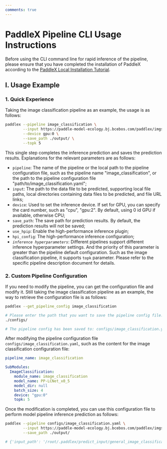 ```yaml
---
comments: true
---
```


# PaddleX Pipeline CLI Usage Instructions

Before using the CLI command line for rapid inference of the pipeline, please ensure that you have completed the installation of PaddleX according to the [PaddleX Local Installation Tutorial](../../installation/installation.en.md).

## I. Usage Example

### 1. Quick Experience

Taking the image classification pipeline as an example, the usage is as follows:

```bash
paddlex --pipeline image_classification \
        --input https://paddle-model-ecology.bj.bcebos.com/paddlex/imgs/demo_image/general_image_classification_001.jpg \
        --device gpu:0 \
        --save_path ./output/ \
        --topk 5
```
This single step completes the inference prediction and saves the prediction results. Explanations for the relevant parameters are as follows:

* `pipeline`: The name of the pipeline or the local path to the pipeline configuration file, such as the pipeline name "image_classification", or the path to the pipeline configuration file "path/to/image_classification.yaml";
* `input`: The path to the data file to be predicted, supporting local file paths, local directories containing data files to be predicted, and file URL links;
* `device`: Used to set the inference device. If set for GPU, you can specify the card number, such as "cpu", "gpu:2". By default, using 0 id GPU if available, otherwise CPU;
* `save_path`: The save path for prediction results. By default, the prediction results will not be saved;
* `use_hpip`: Enable the high-performance inference plugin;
* `hpi_config`: The high-performance inference configuration;
* _`inference hyperparameters`_: Different pipelines support different inference hyperparameter settings. And the priority of this parameter is greater than the pipeline default configuration. Such as the image classification pipeline, it supports `topk` parameter. Please refer to the specific pipeline description document for details.

### 2. Custom Pipeline Configuration

If you need to modify the pipeline, you can get the configuration file and modify it. Still taking the image classification pipeline as an example, the way to retrieve the configuration file is as follows:

```bash
paddlex --get_pipeline_config image_classification

# Please enter the path that you want to save the pipeline config file: (default `./`)
./configs/

# The pipeline config has been saved to: configs/image_classification.yaml
```

After modifying the pipeline configuration file `configs/image_classification.yaml`, such as the content for the image classification configuration file:

```yaml
pipeline_name: image_classification

SubModules:
  ImageClassification:
    module_name: image_classification
    model_name: PP-LCNet_x0_5
    model_dir: null
    batch_size: 4
    device: "gpu:0"
    topk: 5
```

Once the modification is completed, you can use this configuration file to perform model pipeline inference prediction as follows:

```bash
paddlex --pipeline configs/image_classification.yaml \
        --input https://paddle-model-ecology.bj.bcebos.com/paddlex/imgs/demo_image/general_image_classification_001.jpg \
        --save_path ./output/

# {'input_path': '/root/.paddlex/predict_input/general_image_classification_001.jpg', 'class_ids': [296, 170, 356, 258, 248], 'scores': array([0.62817, 0.03729, 0.03262, 0.03247, 0.03196]), 'label_names': ['ice bear, polar bear, Ursus Maritimus, Thalarctos maritimus', 'Irish wolfhound', 'weasel', 'Samoyed, Samoyede', 'Eskimo dog, husky']}
```
